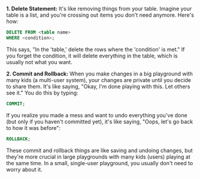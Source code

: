 
**1. Delete Statement:**
It's like removing things from your table. Imagine your table is a list, and you're crossing out items you don't need anymore. Here's how:

```sql
DELETE FROM <table name>
WHERE <condition>;
```

This says, "In the 'table,' delete the rows where the 'condition' is met." If you forget the condition, it will delete everything in the table, which is usually not what you want.

**2. Commit and Rollback:**
When you make changes in a big playground with many kids (a multi-user system), your changes are private until you decide to share them. It's like saying, "Okay, I'm done playing with this. Let others see it." You do this by typing:

```sql
COMMIT;
```

If you realize you made a mess and want to undo everything you've done (but only if you haven't committed yet), it's like saying, "Oops, let's go back to how it was before":

```sql
ROLLBACK;
```

These commit and rollback things are like saving and undoing changes, but they're more crucial in large playgrounds with many kids (users) playing at the same time. In a small, single-user playground, you usually don't need to worry about it.